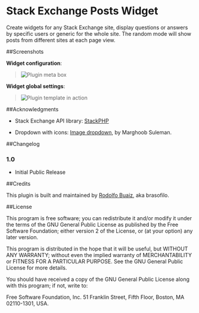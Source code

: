 Stack Exchange Posts Widget
===========================

Create widgets for any Stack Exchange site, display questions or answers by specific users or generic for the whole site. The random mode will show posts from different sites at each page view.


##Screenshots

**Widget configuration**:  
> ![Plugin meta box](https://raw.github.com/brasofilo/Stack-Exchange-Posts-Widget/master/assets/screenshot.png)

**Widget global settings**:
> ![Plugin template in action](https://raw.github.com/brasofilo/Stack-Exchange-Posts-Widget/master/assets/screenshot2.png)


##Acknowledgments

* Stack Exchange API library: [StackPHP](http://stackapps.com/q/826/10590)

* Dropdown with icons: [Image dropdown](https://github.com/marghoobsuleman/ms-Dropdown), by Marghoob Suleman.

##Changelog

### 1.0
* Initial Public Release

##Credits

This plugin is built and maintained by [Rodolfo Buaiz](http://brasofilo.com), aka brasofilo.

##License

This program is free software; you can redistribute it and/or modify it under the terms of the GNU General Public License as published by the Free Software Foundation; either version 2 of the License, or (at your option) any later version.

This program is distributed in the hope that it will be useful, but WITHOUT ANY WARRANTY; without even the implied warranty of MERCHANTABILITY or FITNESS FOR A PARTICULAR PURPOSE.  See the GNU General Public License for more details.

You should have received a copy of the GNU General Public License along with this program; if not, write to:

Free Software Foundation, Inc.
51 Franklin Street, Fifth Floor,
Boston, MA
02110-1301, USA.